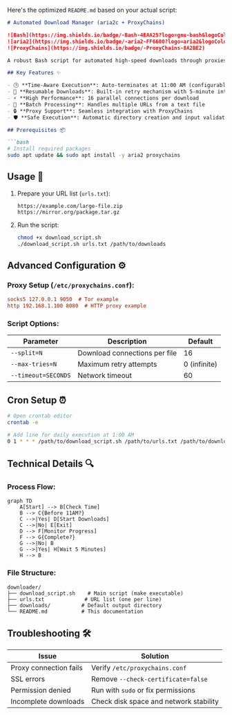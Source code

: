 Here's the optimized `README.md` based on your actual script:

```markdown
# Automated Download Manager (aria2c + ProxyChains)

![Bash](https://img.shields.io/badge/-Bash-4EAA25?logo=gnu-bash&logoColor=white)
![aria2](https://img.shields.io/badge/-aria2-FF6600?logo=aria2&logoColor=white)
![ProxyChains](https://img.shields.io/badge/-ProxyChains-8A2BE2)

A robust Bash script for automated high-speed downloads through proxies with time-based execution control.

## Key Features ✨

- 🕒 **Time-Aware Execution**: Auto-terminates at 11:00 AM (configurable)
- 🔄 **Resumable Downloads**: Built-in retry mechanism with 5-minute intervals
- ⚡ **High Performance**: 16 parallel connections per download
- 📁 **Batch Processing**: Handles multiple URLs from a text file
- 🔒 **Proxy Support**: Seamless integration with ProxyChains
- 🛡️ **Safe Execution**: Automatic directory creation and input validation

## Prerequisites 📦

```bash
# Install required packages
sudo apt update && sudo apt install -y aria2 proxychains
```

## Usage 🚀

1. Prepare your URL list (`urls.txt`):
   ```text
   https://example.com/large-file.zip
   https://mirror.org/package.tar.gz
   ```

2. Run the script:
   ```bash
   chmod +x download_script.sh
   ./download_script.sh urls.txt /path/to/downloads
   ```

## Advanced Configuration ⚙️

### Proxy Setup (`/etc/proxychains.conf`):
```ini
socks5 127.0.0.1 9050  # Tor example
http 192.168.1.100 8080  # HTTP proxy example
```

### Script Options:
| Parameter          | Description                          | Default          |
|--------------------|--------------------------------------|------------------|
| `--split=N`        | Download connections per file       | 16               |
| `--max-tries=N`    | Maximum retry attempts              | 0 (infinite)     |
| `--timeout=SECONDS`| Network timeout                     | 60               |

## Cron Setup ⏰

```bash
# Open crontab editor
crontab -e

# Add line for daily execution at 1:00 AM
0 1 * * * /path/to/download_script.sh /path/to/urls.txt /path/to/downloads >> /var/log/downloader.log 2>&1
```

## Technical Details 🔍

### Process Flow:
```mermaid
graph TD
    A[Start] --> B[Check Time]
    B --> C{Before 11AM?}
    C -->|Yes| D[Start Downloads]
    C -->|No| E[Exit]
    D --> F[Monitor Progress]
    F --> G{Complete?}
    G -->|No| B
    G -->|Yes| H[Wait 5 Minutes]
    H --> B
```

### File Structure:
```
downloader/
├── download_script.sh    # Main script (make executable)
├── urls.txt             # URL list (one per line)
├── downloads/          # Default output directory
└── README.md           # This documentation
```

## Troubleshooting 🛠️

| Issue                  | Solution                              |
|------------------------|---------------------------------------|
| Proxy connection fails | Verify `/etc/proxychains.conf`        |
| SSL errors             | Remove `--check-certificate=false`    |
| Permission denied      | Run with `sudo` or fix permissions    |
| Incomplete downloads   | Check disk space and network stability|
